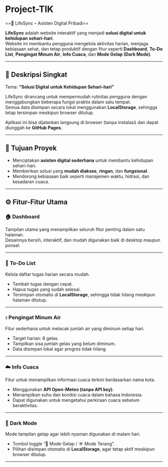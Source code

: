 # Project-TIK

==💫 LifeSync – Asisten Digital Pribadi==


**LifeSync** adalah website interaktif yang menjadi **solusi digital untuk kehidupan sehari-hari**.  
Website ini membantu pengguna mengelola aktivitas harian, menjaga kebiasaan sehat, dan tetap produktif dengan fitur seperti **Dashboard**, **To-Do List**, **Pengingat Minum Air**, **Info Cuaca**, dan **Mode Gelap (Dark Mode)**.

---

## 🌟 Deskripsi Singkat
Tema: **“Solusi Digital untuk Kehidupan Sehari-hari”**

LifeSync dirancang untuk mempermudah rutinitas pengguna dengan menggabungkan beberapa fungsi praktis dalam satu tempat.  
Semua data disimpan secara lokal menggunakan **LocalStorage**, sehingga tetap tersimpan meskipun browser ditutup.

Aplikasi ini bisa dijalankan langsung di browser (tanpa instalasi) dan dapat diunggah ke **GitHub Pages**.

---

## 🧠 Tujuan Proyek
- Menciptakan **asisten digital sederhana** untuk membantu kehidupan sehari-hari.  
- Memberikan solusi yang **mudah diakses**, **ringan**, dan **fungsional**.  
- Mendorong kebiasaan baik seperti manajemen waktu, hidrasi, dan kesadaran cuaca.

---

## ⚙️ Fitur-Fitur Utama

### 🏠 **Dashboard**
Tampilan utama yang menampilkan seluruh fitur penting dalam satu halaman.  
Desainnya bersih, interaktif, dan mudah digunakan baik di desktop maupun ponsel.

---

### 📝 **To-Do List**
Kelola daftar tugas harian secara mudah.
- Tambah tugas dengan cepat.
- Hapus tugas yang sudah selesai.
- Tersimpan otomatis di **LocalStorage**, sehingga tidak hilang meskipun halaman ditutup.

---

### 💧 **Pengingat Minum Air**
Fitur sederhana untuk melacak jumlah air yang diminum setiap hari.
- Target harian: 8 gelas.
- Tampilkan sisa jumlah gelas yang belum diminum.
- Data disimpan lokal agar progres tidak hilang.

---

### ☁️ **Info Cuaca**
Fitur untuk menampilkan informasi cuaca terkini berdasarkan nama kota.
- Menggunakan **API Open-Meteo (tanpa API key)**.
- Menampilkan suhu dan kondisi cuaca dalam bahasa Indonesia.
- Dapat digunakan untuk mengetahui perkiraan cuaca sebelum beraktivitas.

---

### 🌙 **Dark Mode**
Mode tampilan gelap agar lebih nyaman digunakan di malam hari.
- Tombol toggle “🌙 Mode Gelap / ☀️ Mode Terang”.
- Pilihan disimpan otomatis di **LocalStorage**, agar tetap aktif meskipun browser ditutup.

---
